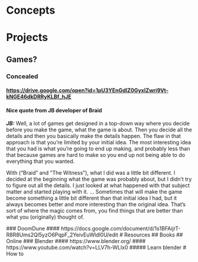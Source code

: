 # Concepts
# Projects
## Games?
### Concealed
#### https://drive.google.com/open?id=1pU3YEnGdlZ0GyxIZwri9Vt-kNGE46dkDRRyKLBf_hJE
#### Nice quote from JB developer of Braid
<p><b><i>JB:</i></b>&#xA0;Well, a lot of games get designed in a top-down way where you decide before you make the game, what the game is about. Then you decide all the details and then you basically make the details happen. The flaw in that approach is that you&#x2019;re limited by your initial idea. The most interesting idea that you had is what you&#x2019;re going to end up making, and probably less than that because games are hard to make so you end up not being able to do everything that you wanted.</p><p>With (&#x201C;Braid&#x201D; and &#x201C;The Witness&#x201D;), what I did was a little bit different. I decided at the beginning what the game was probably about, but I didn&#x2019;t try to figure out all the details. I just looked at what happened with that subject matter and started playing with it. &#x2026; Sometimes that will make the game become something a little bit different than that initial idea I had, but it always becomes better and more interesting than the original idea. That&#x2019;s sort of where the magic comes from, you find things that are better than what you (originally) thought of.</p>
### DoomDune
#### https://docs.google.com/document/d/1s1BFAijrT-R8R8Ums2Ql5yzO6PqpF_2YeivEuWldl0U/edit
# Resources
## Books
## Online
### Blender
#### https://www.blender.org/
#### https://www.youtube.com/watch?v=LLV7h-WLIx0
##### Learn blender
# How to
